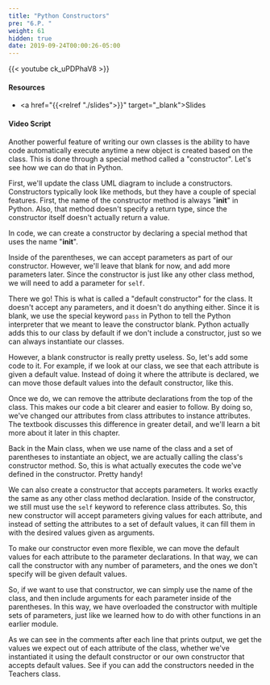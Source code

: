```yaml
---
title: "Python Constructors"
pre: "6.P. "
weight: 61
hidden: true
date: 2019-09-24T00:00:26-05:00
---
```


{{< youtube ck_uPDPhaV8 >}}

#### Resources

* <a href="{{<relref "./slides">}}" target="_blank">Slides</a>

#### Video Script

Another powerful feature of writing our own classes is the ability to have code automatically execute anytime a new object is created based on the class. This is done through a special method called a "constructor". Let's see how we can do that in Python.

First, we'll update the class UML diagram to include a constructors. Constructors typically look like methods, but they have a couple of special features. First, the name of the constructor method is always "__init__" in Python. Also, that method doesn't specify a return type, since the constructor itself doesn't actually return a value.

In code, we can create a constructor by declaring a special method that uses the name "__init__".

Inside of the parentheses, we can accept parameters as part of our constructor. However, we'll leave that blank for now, and add more parameters later. Since the constructor is just like any other class method, we will need to add a parameter for `self`.

There we go! This is what is called a "default constructor" for the class. It doesn't accept any parameters, and it doesn't do anything either. Since it is blank, we use the special keyword `pass` in Python to tell the Python interpreter that we meant to leave the constructor blank. Python actually adds this to our class by default if we don't include a constructor, just so we can always instantiate our classes.

However, a blank constructor is really pretty useless. So, let's add some code to it. For example, if we look at our class, we see that each attribute is given a default value. Instead of doing it where the attribute is declared, we can move those default values into the default constructor, like this.

Once we do, we can remove the attribute declarations from the top of the class. This makes our code a bit clearer and easier to follow. By doing so, we've changed our attributes from class attributes to instance attributes. The textbook discusses this difference in greater detail, and we'll learn a bit more about it later in this chapter.

Back in the Main class, when we use name of the class and a set of parentheses to instantiate an object, we are actually calling the class's constructor method. So, this is what actually executes the code we've defined in the constructor. Pretty handy!

We can also create a constructor that accepts parameters. It works exactly the same as any other class method declaration. Inside of the constructor, we still must use the `self` keyword to reference class attributes. So, this new constructor will accept parameters giving values for each attribute, and instead of setting the attributes to a set of default values, it can fill them in with the desired values given as arguments.

To make our constructor even more flexible, we can move the default values for each attribute to the parameter declarations. In that way, we can call the constructor with any number of parameters, and the ones we don't specify will be given default values.

So, if we want to use that constructor, we can simply use the name of the class, and then include arguments for each parameter inside of the parentheses. In this way, we have overloaded the constructor with multiple sets of parameters, just like we learned how to do with other functions in an earlier module.

As we can see in the comments after each line that prints output, we get the values we expect out of each attribute of the class, whether we've instantiated it using the default constructor or our own constructor that accepts default values. See if you can add the constructors needed in the Teachers class.
